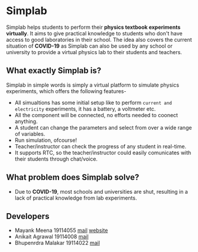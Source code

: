 # Simplab
Simplab helps students to perform their **physics textbook experiments virtually**.
It aims to give practical knowledge to students who don't have access to good laboratories in their school.
The idea also covers the current situation of **COVID-19** as Simplab can also be used by any school or university to provide a virtual physics lab to their students and teachers.

## What exactly Simplab is?
Simplab in simple words is simply a virtual platform to simulate physics experiments, which offers the following features-
- All simualtions has some initial setup like to perform `current and electricity` experiments, it has a battery, a voltmeter etc.
- All the component will be connected, no efforts needed to coonect anything.
- A student can change the parameters and select from over a wide range of variables.
- Run simulation, ofcourse!
- Teacher/instructor can check the progress of any student in real-time.
- It supports RTC, so the teacher/instructor could easily comunicates with their students through chat/voice.

## What problem does Simplab solve?
- Due to **COVID-19**, most schools and universities are shut, resulting in a lack of practical knowledge from lab experiments.

## Developers
- Mayank Meena 19114055 [mail](mailto:mayank_m@cs.iitr.ac.in) [website](https://mayankmeena.netlify.app/)
- Anikait Agrawal 19114008 [mail](mailto:anikait_a@iitr.ac.in)
- Bhupenrdra Malakar 19114022 [mail](mailto:bhupendra_m@cs.iitr.ac.in)
